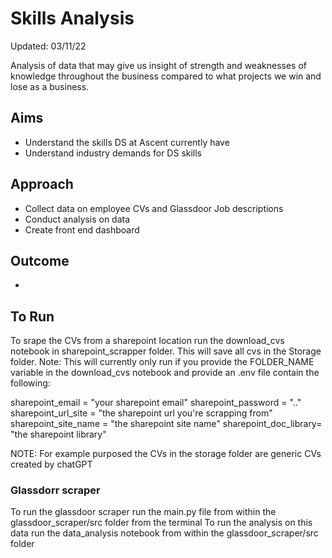 # Skills Analysis
Updated: 03/11/22

Analysis of data that may give us insight of strength and weaknesses of knowledge throughout the business compared to what projects we win and lose as a business. 

## Aims
- Understand the skills DS at Ascent currently have
- Understand industry demands for DS skills


## Approach
- Collect data on employee CVs and Glassdoor Job descriptions
- Conduct analysis on data
- Create front end dashboard

## Outcome
-


## To Run
To srape the CVs from a sharepoint location run the download_cvs notebook in sharepoint_scrapper folder. This will save all cvs in the Storage folder. Note: This will currently only run if you provide the FOLDER_NAME variable in the download_cvs notebook and provide an .env file contain the following:

sharepoint_email = "your sharepoint email"
sharepoint_password = ".."
sharepoint_url_site = "the sharepoint url you're scrapping from"
sharepoint_site_name = "the sharepoint site name"
sharepoint_doc_library= "the sharepoint library"

NOTE: For example purposed the CVs in the storage folder are generic CVs created by chatGPT

### Glassdorr scraper
To run the glassdoor scraper run the main.py file from within the glassdoor_scraper/src folder from the terminal
To run the analysis on this data run the data_analysis notebook from within the glassdoor_scraper/src folder
